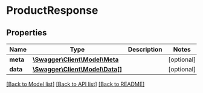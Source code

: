 # ProductResponse

## Properties
Name | Type | Description | Notes
------------ | ------------- | ------------- | -------------
**meta** | [**\Swagger\Client\Model\Meta**](Meta.md) |  | [optional] 
**data** | [**\Swagger\Client\Model\Data[]**](Data.md) |  | [optional] 

[[Back to Model list]](../../README.md#documentation-for-models) [[Back to API list]](../../README.md#documentation-for-api-endpoints) [[Back to README]](../../README.md)

